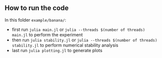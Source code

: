 ## How to run the code
In this folder `example/banana/`: 
- first run `julia main.jl` or `julia --threads $(number of threads) main.jl`  to perform the experiment
- then run `julia stability.jl` or `julia --threads $(number of threads) stability.jl`  to perform numerical stability analysis
- last run `julia plotting.jl` to generate plots